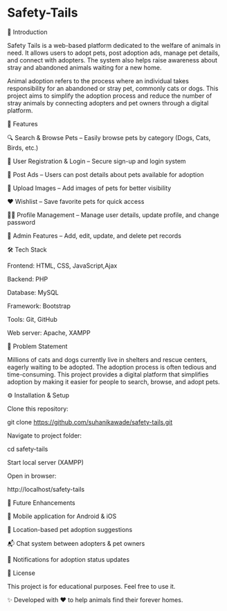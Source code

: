 # Safety-Tails
📌 Introduction

Safety Tails is a web-based platform dedicated to the welfare of animals in need. It allows users to adopt pets, post adoption ads, manage pet details, and connect with adopters. The system also helps raise awareness about stray and abandoned animals waiting for a new home.

Animal adoption refers to the process where an individual takes responsibility for an abandoned or stray pet, commonly cats or dogs. This project aims to simplify the adoption process and reduce the number of stray animals by connecting adopters and pet owners through a digital platform.

🚀 Features

🔍 Search & Browse Pets – Easily browse pets by category (Dogs, Cats, Birds, etc.)

👤 User Registration & Login – Secure sign-up and login system

📝 Post Ads – Users can post details about pets available for adoption

📸 Upload Images – Add images of pets for better visibility

❤️ Wishlist – Save favorite pets for quick access

👨‍💼 Profile Management – Manage user details, update profile, and change password

📢 Admin Features – Add, edit, update, and delete pet records

🛠️ Tech Stack

Frontend: HTML, CSS, JavaScript,Ajax

Backend: PHP 

Database: MySQL

Framework: Bootstrap

Tools: Git, GitHub

Web server: Apache, XAMPP

📌 Problem Statement

Millions of cats and dogs currently live in shelters and rescue centers, eagerly waiting to be adopted. The adoption process is often tedious and time-consuming. This project provides a digital platform that simplifies adoption by making it easier for people to search, browse, and adopt pets.

⚙️ Installation & Setup

Clone this repository:

git clone https://github.com/suhanikawade/safety-tails.git

Navigate to project folder:

cd safety-tails

Start local server (XAMPP)

Open in browser:

http://localhost/safety-tails

📌 Future Enhancements

📱 Mobile application for Android & iOS

📍 Location-based pet adoption suggestions

📬 Chat system between adopters & pet owners

🔔 Notifications for adoption status updates


📜 License

This project is for educational purposes. Feel free to use it.

✨ Developed with ❤️ to help animals find their forever homes.
